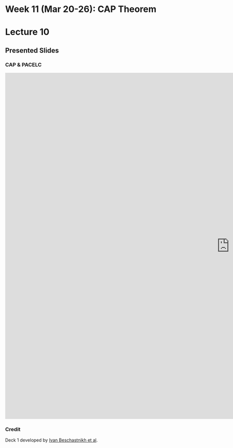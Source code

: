 # Week 11 (Mar 20-26): CAP Theorem
# Lecture 10

## Presented Slides  

### CAP & PACELC

<div class="video-container-4by3"><iframe src="https://docs.google.com/presentation/d/e/2PACX-1vR5WGRhLjmt-picZX_7_sRLYP4lrGpNGNs4DGnu3GgiPWZwEq_JEz9ZDizya5xLB4djWawE4M4S-zbR/embed?start=false&loop=false&delayms=3000" frameborder="0" width="1440" height="1109" allowfullscreen="true" mozallowfullscreen="true" webkitallowfullscreen="true"></iframe></iframe></div>

### Credit
Deck 1 developed by [Ivan Beschastnikh et al](https://www.cs.ubc.ca/~bestchai/).
